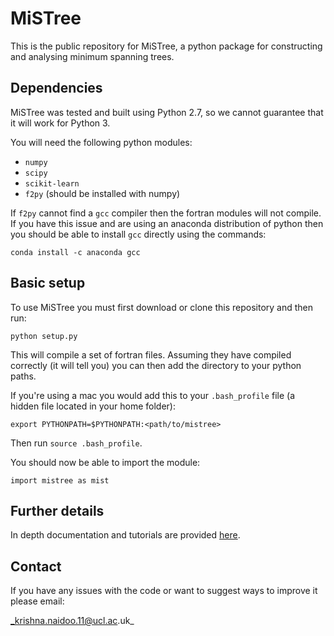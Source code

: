 # MiSTree

This is the public repository for MiSTree, a python package for constructing and
analysing minimum spanning trees.

## Dependencies

MiSTree was tested and built using Python 2.7, so we cannot guarantee that it will
work for Python 3.

You will need the following python modules:

* `numpy`
* `scipy`
* `scikit-learn`
* `f2py` (should be installed with numpy)

If `f2py` cannot find a `gcc` compiler then the fortran
modules will not compile. If you have this issue and are using an anaconda distribution
of python then you should be able to install `gcc` directly using the commands:

`conda install -c anaconda gcc`

## Basic setup

To use MiSTree you must first download or clone this repository and then run:

`python setup.py`

This will compile a set of fortran files. Assuming they have compiled correctly
(it will tell you) you can then add the directory to your python paths.

If you're using a mac you would add this to your `.bash_profile` file (a hidden file
located in your home folder):

`export PYTHONPATH=$PYTHONPATH:<path/to/mistree>`

Then run `source .bash_profile`.

You should now be able to import the module:

`import mistree as mist`

## Further details

In depth documentation and tutorials are provided [here](https://knaidoo29.github.io/mistreedoc/).

## Contact

If you have any issues with the code or want to suggest ways to improve it please
email:

_krishna.naidoo.11@ucl.ac.uk_

